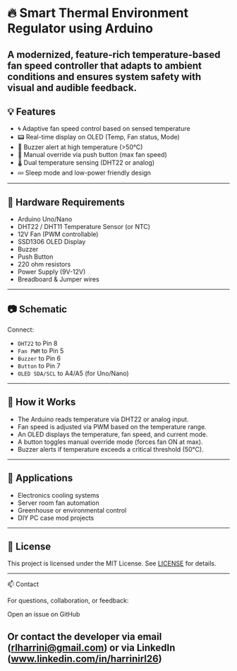 # 🔥 Smart Thermal Environment Regulator using Arduino

A modernized, feature-rich temperature-based fan speed controller that adapts to ambient conditions and ensures system safety with visual and audible feedback.
---
## 💡 Features

- 🌀 Adaptive fan speed control based on sensed temperature
- 📟 Real-time display on OLED (Temp, Fan status, Mode)
- 🔔 Buzzer alert at high temperature (>50°C)
- 🔘 Manual override via push button (max fan speed)
- 🌡️ Dual temperature sensing (DHT22 or analog)
- 💤 Sleep mode and low-power friendly design

---
## 🔧 Hardware Requirements

- Arduino Uno/Nano
- DHT22 / DHT11 Temperature Sensor (or NTC)
- 12V Fan (PWM controllable)
- SSD1306 OLED Display
- Buzzer
- Push Button
- 220 ohm resistors
- Power Supply (9V-12V)
- Breadboard & Jumper wires

---

## 📷 Schematic

Connect:
- `DHT22` to Pin 8
- `Fan PWM` to Pin 5
- `Buzzer` to Pin 6
- `Button` to Pin 7
- `OLED SDA/SCL` to A4/A5 (for Uno/Nano)

---

## 🚀 How it Works

- The Arduino reads temperature via DHT22 or analog input.
- Fan speed is adjusted via PWM based on the temperature range.
- An OLED displays the temperature, fan speed, and current mode.
- A button toggles manual override mode (forces fan ON at max).
- Buzzer alerts if temperature exceeds a critical threshold (50°C).

---

## 🧪 Applications

- Electronics cooling systems
- Server room fan automation
- Greenhouse or environmental control
- DIY PC case mod projects

---

## 📝 License

This project is licensed under the MIT License. See [LICENSE](LICENSE) for details.


---

📫 Contact

For questions, collaboration, or feedback:

Open an issue on GitHub

Or contact the developer via email (rlharrini@gmail.com) or via LinkedIn (www.linkedin.com/in/harrinirl26)
---


